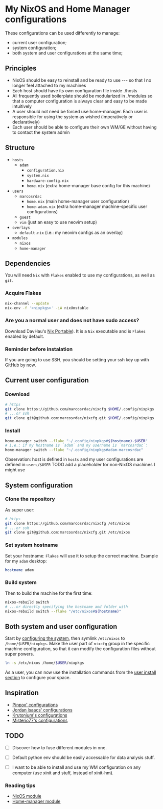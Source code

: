 # My NixOS and Home Manager configurations

These configurations can be used differently to manage:

- current user configuration;
- system configuration;
- both system and user configurations at the same time;

## Principles

- NixOS should be easy to reinstall and be ready to use --- so that I no longer feel attached to my machines
- Each host should have its own configuration file inside ./hosts
- All frequently used boilerplate should be modularized in ./modules so that a computer configuration is always clear and easy to be made intuitively
- A user should not need be forced use home-manager. Each user is responsible for using the system as wished (imperatively or declaratively)
- Each user should be able to configure their own WM/GE without having to contact the system admin

## Structure

- `hosts`
  - `adam`
    - `configuration.nix`
    - `system.nix`
    - `hardware-config.nix`
    - `home.nix` (extra home-manager base config for this machine)
- `users`
  - `marcosrdac`
    - `home.nix` (main home-manager user configuration)
    - `home-adam.nix` (extra home-manager machine-specific user configurations)
  - `guest`
  - `vim` (just an easy to use neovim setup)
- `overlays`
  - `default.nix` (i.e.: my neovim configs as an overlay)
- `modules`
  - `nixos`
  - `home-manager`


## Dependencies

You will need `Nix` with `Flakes` enabled to use my configurations, as well as `git`.

### Acquire Flakes

```sh
nix-channel --update
nix-env -f '<nixpkgs>' -iA nixUnstable
```

### Are you a normal user and does not have sudo access?

Download DavHau's [Nix Portable](https://github.com/DavHau/nix-portable)). It is a `Nix` executable and is `Flakes` enabled by default.

### Reminder before instalation

If you are going to use SSH, you should be setting your ssh key up with GitHub by now.


## Current user configuration

### Download

```sh
# https
git clone https://github.com/marcosrdac/nixcfg $HOME/.config/nixpkgs
# ...or ssh
git clone git@github.com:marcosrdac/nixcfg.git $HOME/.config/nixpkgs
```

### <a name="user-install"/> Install

```sh
home-manager switch --flake "~/.config/nixpkgs#$(hostname)-$USER"
# i.e.: if my hostname is `adam` and my username is `marcosrdac`:
home-manager switch --flake "~/.config/nixpkgs#adam-marcosrdac"
```

Observation: host is defined in `hosts` and my user configurations are defined in `users/$USER`
TODO add a placeholder for non-NixOS machines I might use


## <a name="system-config"/> System configuration

### Clone the repository

As super user:

```sh
# https
git clone https://github.com/marcosrdac/nixcfg /etc/nixos
# ...or ssh
git clone git@github.com:marcosrdac/nixcfg.git /etc/nixos
```

### Set system hostname

Set your hostname: `Flakes` will use it to setup the correct machine. Example for my `adam` desktop:

```sh
hostname adam
```


### Build system

Then to build the machine for the first time:

```sh
nixos-rebuild switch
# ...or directly specifying the hostname and folder with
nixos-rebuild switch --flake "/etc/nixos#$(hostname)"
```


## Both system and user configuration

Start by [configuring the system](#system-config), then symlink `/etc/nixos` to `/home/$USER/nixpkgs`. Make the user part of `nixcfg` group in the specific machine configuration, so that it can modify the configuration files without super powers.

```sh
ln -s /etc/nixos /home/$USER/nixpkgs
```

As a user, you can now use the installation commands from the [user install section](#user-install) to configure your space.


## Inspiration

- [Pinpox' configurations](https://github.com/pinpox/nixos)
- [Jordan Isaacs' configurations](https://github.com/jordanisaacs/dotfiles)
- [Krutonium's configurations](https://github.com/Krutonium/My_Unified_NixOS_Config)
- [Misterio77's configurations](https://github.com/Misterio77/nix-config)


## TODO

- [ ] Discover how to fuse different modules in one.
- [ ] Default python env should be easily accessable for data analysis stuff.
- [ ] I want to be able to install and use my WM configuration on any computer (use xinit and stuff, instead of xinit-hm).


### Reading tips

- [NixOS module](https://github.com/NixOS/nixpkgs/blob/master/nixos/modules/services/x11/window-managers/i3.nix)
- [Home-manager module](https://github.com/nix-community/home-manager/blob/master/modules/services/window-managers/bspwm/default.nix)
